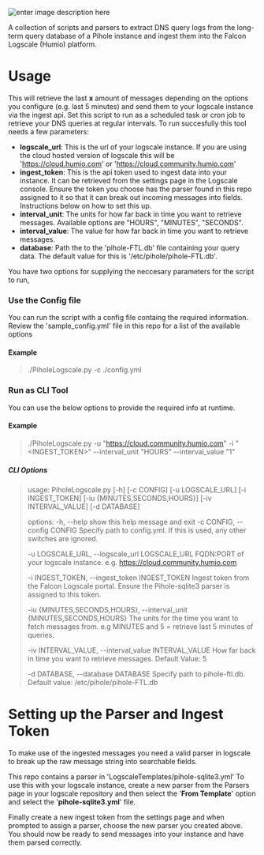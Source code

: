 ![enter image description here](https://i.imgur.com/6awUP3Q.png)

A collection of scripts and parsers to extract DNS query logs from the long-term query database of a Pihole instance and ingest them into the Falcon Logscale (Humio) platform.
# Usage
This will retrieve the last **x** amount of messages depending on the options you configure (e.g. last 5 minutes) and send them to your logscale instance via the ingest api. Set this script to run as a scheduled task or cron job to retrieve your DNS queries at regular intervals.
To run succesfully this tool needs a few parameters:
- **logscale_url**: This is the url of your logscale instance. If you are using the cloud hosted version of logscale this will be 'https://cloud.humio.com' or 'https://cloud.community.humio.com'
- **ingest_token**: This is the api token used to ingest data into your instance. It can be retrieved from the settings page in the Logscale console. Ensure the token you choose has the parser found in this repo assigned to it so that it can break out incoming messages into fields. Instructions below on how to set this up.
- **interval_unit**: The units for how far back in time you want to retrieve messages. Available options are "HOURS", "MINUTES", "SECONDS".
- **interval_value**: The value for how far back in time you want to retrieve messages. 
- **database**: Path the to the 'pihole-FTL.db' file containing your query data. The default value for this is '/etc/pihole/pihole-FTL.db'.

You have two options for supplying the neccesary parameters for the script to run,
### Use the Config file
You can run the script with a config file containg the required information. Review the 'sample_config.yml' file in this repo for a list of the available options
#### Example
> ./PiholeLogscale.py -c ./config.yml 
### Run as CLI Tool 
You can use the below options to provide the required info at runtime.
#### Example
> ./PiholeLogscale.py -u "https://cloud.community.humio.com" -i "<INGEST_TOKEN>" --interval_unit "HOURS" --interval_value "1"
##### CLI Options
>usage: PiholeLogscale.py [-h] [-c CONFIG] [-u LOGSCALE_URL] [-i INGEST_TOKEN] [-iu {MINUTES,SECONDS,HOURS}] [-iv INTERVAL_VALUE] [-d DATABASE]
>
>options:
>  -h, --help            show this help message and exit
>  -c CONFIG, --config CONFIG
>                        Specify path to config.yml. If this is used, any other switches are ignored.
>
>  -u LOGSCALE_URL, --logscale_url LOGSCALE_URL
>                        FQDN:PORT of your logscale instance. e.g. https://cloud.community.humio.com
>
>  -i INGEST_TOKEN, --ingest_token INGEST_TOKEN
>                        Ingest token from the Falcon Logscale portal. Ensure the Pihole-sqlite3 parser is assigned to this token.
>                        
>  -iu {MINUTES,SECONDS,HOURS}, --interval_unit {MINUTES,SECONDS,HOURS}
>                        The units for the time you want to fetch messages from. e.g MINUTES and 5 = retrieve last 5 minutes of queries.
>
>  -iv INTERVAL_VALUE, --interval_value INTERVAL_VALUE
>                        How far back in time you want to retrieve messages. Default Value: 5
>
>  -d DATABASE, --database DATABASE
>                        Specify path to pihole-ftl.db. Default value: /etc/pihole/pihole-FTL.db

# Setting up the Parser and Ingest Token
To make use of the ingested messages you need a valid parser in logscale to break up the raw message string into searchable fields.

This repo contains a parser in 'LogscaleTemplates/pihole-sqlite3.yml' To use this with your logscale instance, create a new parser from the Parsers page in your logscale repository and then select the '**From Template**' option and select the '**pihole-sqlite3.yml**' file.

Finally create a new ingest token from the settings page and when prompted to assign a parser, choose the new parser you created above.
You should now be ready to send messages into your instance and have them parsed correctly.